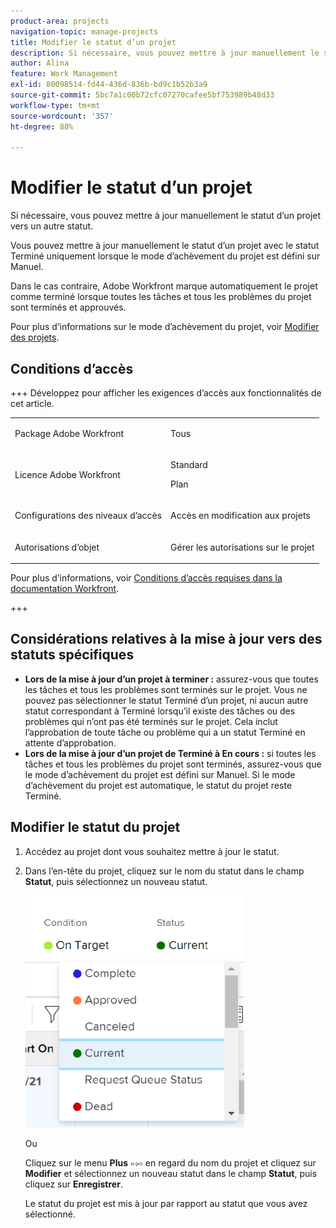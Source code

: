 ```yaml
---
product-area: projects
navigation-topic: manage-projects
title: Modifier le statut d’un projet
description: Si nécessaire, vous pouvez mettre à jour manuellement le statut d’un projet vers un autre statut. Vous pouvez mettre à jour manuellement le statut d’un projet avec le statut Terminé uniquement lorsque le mode d’achèvement du projet est défini sur Manuel.
author: Alina
feature: Work Management
exl-id: 80098514-fd44-436d-836b-bd9c1b52b3a9
source-git-commit: 5bc7a1c00b72cfc07270cafee5bf753989b48d33
workflow-type: tm+mt
source-wordcount: '357'
ht-degree: 88%

---
```


# Modifier le statut d’un projet

<!--Audited: 02/2024-->

Si nécessaire, vous pouvez mettre à jour manuellement le statut d’un projet vers un autre statut.

Vous pouvez mettre à jour manuellement le statut d’un projet avec le statut Terminé uniquement lorsque le mode d’achèvement du projet est défini sur Manuel.

Dans le cas contraire, Adobe Workfront marque automatiquement le projet comme terminé lorsque toutes les tâches et tous les problèmes du projet sont terminés et approuvés.

Pour plus d’informations sur le mode d’achèvement du projet, voir [Modifier des projets](/help/quicksilver/manage-work/projects/manage-projects/edit-projects.md).

## Conditions d’accès

+++ Développez pour afficher les exigences d’accès aux fonctionnalités de cet article.

<table style="table-layout:auto"> 
 <col> 
 <col> 
 <tbody> 
  <tr> 
   <td role="rowheader">Package Adobe Workfront</td> 
   <td> <p>Tous</p> </td> 
  </tr> 
  <tr> 
   <td role="rowheader">Licence Adobe Workfront</td> 
   <td> <p>Standard</p> 
   <p>Plan</p>
   </td> 
  </tr> 
  <tr> 
   <td role="rowheader">Configurations des niveaux d’accès</td> 
   <td> <p>Accès en modification aux projets</p> </td> 
  </tr> 
  <tr> 
   <td role="rowheader">Autorisations d’objet</td> 
   <td> <p>Gérer les autorisations sur le projet</p> </td> 
  </tr> 
 </tbody> 
</table>

Pour plus d’informations, voir [Conditions d’accès requises dans la documentation Workfront](/help/quicksilver/administration-and-setup/add-users/access-levels-and-object-permissions/access-level-requirements-in-documentation.md).

+++


<!--Old:

<table style="table-layout:auto"> 
 <col> 
 <col> 
 <tbody> 
  <tr> 
   <td role="rowheader">Adobe Workfront plan</td> 
   <td> <p>Any</p> </td> 
  </tr> 
  <tr> 
   <td role="rowheader">Adobe Workfront license*</td> 
   <td> <p>New: Standard </p> 
   Or
   <p>Current: Plan </p>
   </td> 
  </tr> 
  <tr> 
   <td role="rowheader">Access level configurations</td> 
   <td> <p>Edit access to Projects</p> </td> 
  </tr> 
  <tr> 
   <td role="rowheader">Object permissions</td> 
   <td> <p>Manage permissions on the project</p> </td> 
  </tr> 
 </tbody> 
</table>-->

## Considérations relatives à la mise à jour vers des statuts spécifiques

* **Lors de la mise à jour d’un projet à terminer :** assurez-vous que toutes les tâches et tous les problèmes sont terminés sur le projet. Vous ne pouvez pas sélectionner le statut Terminé d’un projet, ni aucun autre statut correspondant à Terminé lorsqu’il existe des tâches ou des problèmes qui n’ont pas été terminés sur le projet. Cela inclut l’approbation de toute tâche ou problème qui a un statut Terminé en attente d’approbation.
* **Lors de la mise à jour d’un projet de Terminé à En cours :** si toutes les tâches et tous les problèmes du projet sont terminés, assurez-vous que le mode d’achèvement du projet est défini sur Manuel. Si le mode d’achèvement du projet est automatique, le statut du projet reste Terminé.

## Modifier le statut du projet

1. Accédez au projet dont vous souhaitez mettre à jour le statut.
1. Dans l’en-tête du projet, cliquez sur le nom du statut dans le champ **Statut**, puis sélectionnez un nouveau statut.

   ![Modifier le statut du projet](assets/change-project-status-in-header-drop-down-nwe-350x371.png)

   Ou

   Cliquez sur le menu **Plus** ![Plus](assets/qs-more-menu.png) en regard du nom du projet et cliquez sur **Modifier** et sélectionnez un nouveau statut dans le champ **Statut**, puis cliquez sur **Enregistrer**.

   Le statut du projet est mis à jour par rapport au statut que vous avez sélectionné.

